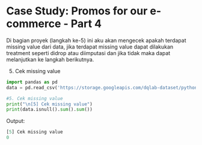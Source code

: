 # Case Study: Promos for our e-commerce - Part 4

Di bagian proyek (langkah ke-5) ini aku akan mengecek apakah terdapat missing value dari data, jika terdapat missing value dapat dilakukan treatment seperti didrop atau diimputasi dan jika tidak maka dapat melanjutkan ke langkah berikutnya.

5. Cek missing value

```python
import pandas as pd
data = pd.read_csv('https://storage.googleapis.com/dqlab-dataset/pythonTutorial/ecommerce_banner_promo.csv')

#5. Cek missing value
print("\n[5] Cek missing value")
print(data.isnull().sum().sum())
```

Output:
```python
[5] Cek missing value
0
```
